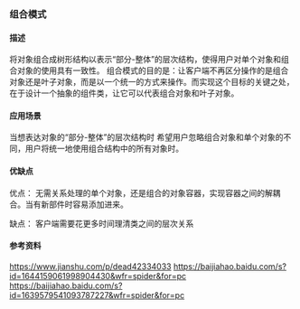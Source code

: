 ### 组合模式

#### 描述
将对象组合成树形结构以表示“部分-整体”的层次结构，使得用户对单个对象和组合对象的使用具有一致性。
组合模式的目的是：让客户端不再区分操作的是组合对象还是叶子对象，而是以一个统一的方式来操作。而实现这个目标的关键之处，在于设计一个抽象的组件类，让它可以代表组合对象和叶子对象。

#### 应用场景
当想表达对象的“部分-整体”的层次结构时
希望用户忽略组合对象和单个对象的不同，用户将统一地使用组合结构中的所有对象时。

#### 优缺点
优点：
无需关系处理的单个对象，还是组合的对象容器，实现容器之间的解耦合。当有新部件时容易添加进来。

缺点：
客户端需要花更多时间理清类之间的层次关系

#### 参考资料
https://www.jianshu.com/p/dead42334033
https://baijiahao.baidu.com/s?id=1644159061998904430&wfr=spider&for=pc
https://baijiahao.baidu.com/s?id=1639579541093787227&wfr=spider&for=pc